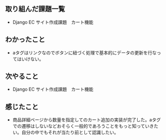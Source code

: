 ## 取り組んだ課題一覧 
- Django EC サイト作成課題　カート機能
## わかったこと
- aタグはリンクなのでボタンに紐づく処理で基本的にデータの更新を行なってはいけない。
## 次やること  
- Django EC サイト作成課題　カート機能
## 感じたこと 
- 商品詳細ページから数量を指定してのカート追加の実装が完了した。aタグでの遷移はしないなどおそらく一般的であろうことをもっと知っていきたい。自分の中でもそれが当たり前として認識したい。